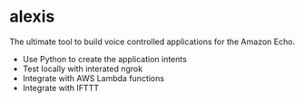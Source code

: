 # alexis

The ultimate tool to build voice controlled applications for the Amazon Echo. 
 - Use Python to create the application intents 
 - Test locally with interated ngrok
 - Integrate with AWS Lambda functions
 - Integrate with IFTTT